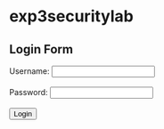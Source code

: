 # exp3securitylab
<!DOCTYPE html>
<html>
<head>
  <title>Simple Login</title>
</head>
<body>
  <h2>Login Form</h2>
  <form onsubmit="return login()">
    Username: <input type="text" id="username"><br><br>
    Password: <input type="password" id="password"><br><br>
    <input type="submit" value="Login">
  </form>

  <p id="message"></p>

  <script>
    function login() {
      const username = document.getElementById("username").value;
      const password = document.getElementById("password").value;

      // Simple hardcoded credentials (for demo only)
      if (username === "admin" && password === "1234") {
        document.getElementById("message").innerText = "Login successful!";
      } else {
        document.getElementById("message").innerText = "Invalid credentials.";
      }

      return false; // Prevent form submission
    }
  </script>
</body>
</html>
